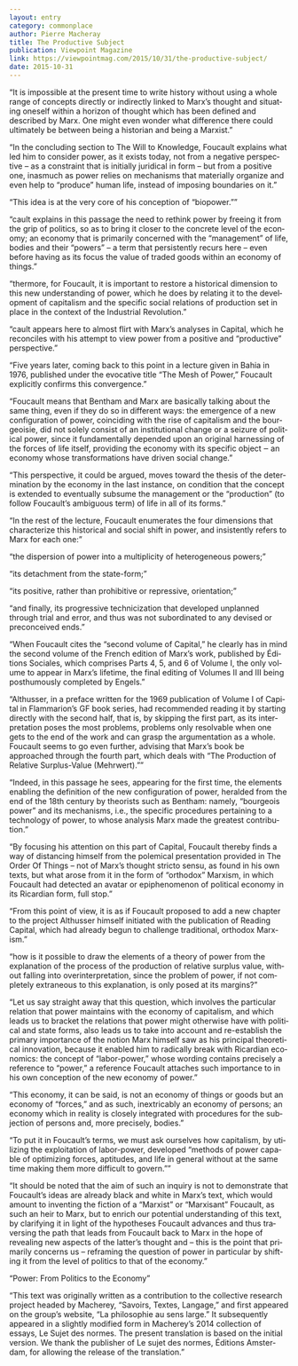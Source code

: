 ```yaml
---
layout: entry
category: commonplace
author: Pierre Macheray
title: The Productive Subject
publication: Viewpoint Magazine
link: https://viewpointmag.com/2015/10/31/the-productive-subject/
date: 2015-10-31
---
```


“It is impos­si­ble at the present time to write his­tory with­out using a whole range of con­cepts directly or indi­rectly linked to Marx’s thought and sit­u­at­ing one­self within a hori­zon of thought which has been defined and described by Marx. One might even won­der what dif­fer­ence there could ulti­mately be between being a his­to­rian and being a Marx­ist.”

“In the con­clud­ing sec­tion to The Will to Knowl­edge, Fou­cault explains what led him to con­sider power, as it exists today, not from a neg­a­tive per­spec­tive – as a con­straint that is ini­tially juridi­cal in form – but from a pos­i­tive one, inas­much as power relies on mech­a­nisms that mate­ri­ally orga­nize and even help to “pro­duce” human life, instead of impos­ing bound­aries on it.”

“This idea is at the very core of his con­cep­tion of “biopower.””

“cault explains in this pas­sage the need to rethink power by free­ing it from the grip of pol­i­tics, so as to bring it closer to the con­crete level of the econ­omy; an econ­omy that is pri­mar­ily con­cerned with the “man­age­ment” of life, bod­ies and their “pow­ers” – a term that per­sis­tently recurs here – even before hav­ing as its focus the value of traded goods within an econ­omy of things.”

“ther­more, for Fou­cault, it is impor­tant to restore a his­tor­i­cal dimen­sion to this new under­stand­ing of power, which he does by relat­ing it to the devel­op­ment of cap­i­tal­ism and the speci­fic social rela­tions of pro­duc­tion set in place in the con­text of the Indus­trial Rev­o­lu­tion.”

“cault appears here to almost flirt with Marx’s analy­ses in Cap­i­tal, which he rec­on­ciles with his attempt to view power from a pos­i­tive and “pro­duc­tive” per­spec­tive.”

“Five years later, com­ing back to this point in a lec­ture given in Bahia in 1976, pub­lished under the evoca­tive title “The Mesh of Power,” Fou­cault explic­itly con­firms this con­ver­gence.”

“Fou­cault means that Ben­tham and Marx are basi­cally talk­ing about the same thing, even if they do so in dif­fer­ent ways: the emer­gence of a new con­fig­u­ra­tion of power, coin­cid­ing with the rise of cap­i­tal­ism and the bour­geoisie, did not solely con­sist of an insti­tu­tional change or a seizure of polit­i­cal power, since it fun­da­men­tally depended upon an orig­i­nal har­ness­ing of the forces of life itself, pro­vid­ing the econ­omy with its speci­fic object ‒ an econ­omy whose trans­for­ma­tions have dri­ven social change.”

“This per­spec­tive, it could be argued, moves toward the the­sis of the deter­mi­na­tion by the econ­omy in the last instance, on con­di­tion that the con­cept is extended to even­tu­ally sub­sume the man­age­ment or the “pro­duc­tion” (to fol­low Foucault’s ambigu­ous term) of life in all of its forms.”

“In the rest of the lec­ture, Fou­cault enu­mer­ates the four dimen­sions that char­ac­ter­ize this his­tor­i­cal and social shift in power, and insis­tently refers to Marx for each one:”

“the dis­per­sion of power into a mul­ti­plic­ity of het­ero­ge­neous pow­ers;”

“its detach­ment from the state-form;”

“its pos­i­tive, rather than pro­hib­i­tive or repres­sive, ori­en­ta­tion;”

“and finally, its pro­gres­sive tech­ni­ciza­tion that devel­oped unplanned through trial and error, and thus was not sub­or­di­nated to any devised or pre­con­ceived ends.”

“When Fou­cault cites the “sec­ond vol­ume of Cap­i­tal,” he clearly has in mind the sec­ond vol­ume of the French edi­tion of Marx’s work, pub­lished by Édi­tions Sociales, which com­prises Parts 4, 5, and 6 of Vol­ume I, the only vol­ume to appear in Marx’s life­time, the final edit­ing of Vol­umes II and III being posthu­mously com­pleted by Engels.”

“Althusser, in a pref­ace writ­ten for the 1969 pub­li­ca­tion of Vol­ume I of Cap­i­tal in Flammarion’s GF book series, had rec­om­mended read­ing it by start­ing directly with the sec­ond half, that is, by skip­ping the first part, as its inter­pre­ta­tion poses the most prob­lems, prob­lems only resolv­able when one gets to the end of the work and can grasp the argu­men­ta­tion as a whole. Fou­cault seems to go even fur­ther, advis­ing that Marx’s book be approached through the fourth part, which deals with “The Pro­duc­tion of Rel­a­tive Sur­plus-Value (Mehrw­ert).””

“Indeed, in this pas­sage he sees, appear­ing for the first time, the ele­ments enabling the def­i­n­i­tion of the new con­fig­u­ra­tion of power, her­alded from the end of the 18th cen­tury by the­o­rists such as Ben­tham: namely, “bour­geois power” and its mech­a­nisms, i.e., the speci­fic pro­ce­dures per­tain­ing to a tech­nol­ogy of power, to whose analy­sis Marx made the great­est con­tri­bu­tion.”

“By focus­ing his atten­tion on this part of Cap­i­tal, Fou­cault thereby finds a way of dis­tanc­ing him­self from the polem­i­cal pre­sen­ta­tion pro­vided in The Order Of Things – not of Marx’s thought stricto sensu, as found in his own texts, but what arose from it in the form of “ortho­dox” Marx­ism, in which Fou­cault had detected an avatar or epiphe­nom­e­non of polit­i­cal econ­omy in its Ricar­dian form, full stop.”

“From this point of view, it is as if Fou­cault pro­posed to add a new chap­ter to the project Althusser him­self ini­ti­ated with the pub­li­ca­tion of Read­ing Cap­i­tal, which had already begun to chal­lenge tra­di­tional, ortho­dox Marx­ism.”

“how is it pos­si­ble to draw the ele­ments of a the­ory of power from the expla­na­tion of the process of the pro­duc­tion of rel­a­tive sur­plus value, with­out falling into over­in­ter­pre­ta­tion, since the prob­lem of power, if not com­pletely extra­ne­ous to this expla­na­tion, is only posed at its mar­gins?”

“Let us say straight away that this ques­tion, which involves the par­tic­u­lar rela­tion that power main­tains with the econ­omy of cap­i­tal­ism, and which leads us to bracket the rela­tions that power might oth­er­wise have with polit­i­cal and state forms, also leads us to take into account and re-estab­lish the pri­mary impor­tance of the notion Marx him­self saw as his prin­ci­pal the­o­ret­i­cal inno­va­tion, because it enabled him to rad­i­cally break with Ricar­dian eco­nom­ics: the con­cept of “labor-power,” whose word­ing con­tains pre­cisely a ref­er­ence to “power,” a ref­er­ence Fou­cault attaches such impor­tance to in his own con­cep­tion of the new econ­omy of power.”

“This econ­omy, it can be said, is not an econ­omy of things or goods but an econ­omy of “forces,” and as such, inex­tri­ca­bly an econ­omy of per­sons; an econ­omy which in real­ity is closely inte­grated with pro­ce­dures for the sub­jec­tion of per­sons and, more pre­cisely, bod­ies.”

“To put it in Foucault’s terms, we must ask our­selves how cap­i­tal­ism, by uti­liz­ing the exploita­tion of labor-power, devel­oped “meth­ods of power capa­ble of optimiz­ing forces, apti­tudes, and life in gen­eral with­out at the same time mak­ing them more dif­fi­cult to gov­ern.””

“It should be noted that the aim of such an inquiry is not to demon­strate that Foucault’s ideas are already black and white in Marx’s text, which would amount to invent­ing the fic­tion of a “Marx­ist” or “Marx­isant” Fou­cault, as such an heir to Marx, but to enrich our poten­tial under­stand­ing of this text, by clar­i­fy­ing it in light of the hypothe­ses Fou­cault advances and thus tra­vers­ing the path that leads from Fou­cault back to Marx in the hope of reveal­ing new aspects of the latter’s thought and – this is the point that pri­mar­ily con­cerns us – refram­ing the ques­tion of power in par­tic­u­lar by shift­ing it from the level of pol­i­tics to that of the econ­omy.”

“Power: From Politics to the Economy”

“This text was orig­i­nally writ­ten as a con­tri­bu­tion to the col­lec­tive research project headed by Macherey, “Savoirs, Tex­tes, Lan­gage,” and first appeared on the group’s web­site, “La philoso­phie au sens large.” It sub­se­quently appeared in a slightly mod­i­fied form in Macherey’s 2014 col­lec­tion of essays, Le Sujet des normes. The present trans­la­tion is based on the ini­tial ver­sion. We thank the pub­lisher of Le sujet des normes, Édi­tions Ams­ter­dam, for allow­ing the release of the trans­la­tion.”

